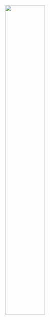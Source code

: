 <img style="display:block; width:50%; margin:0 auto;" src="https://github-readme-stats.vercel.app/api/top-langs/?username=impshum&theme=dark"/>

